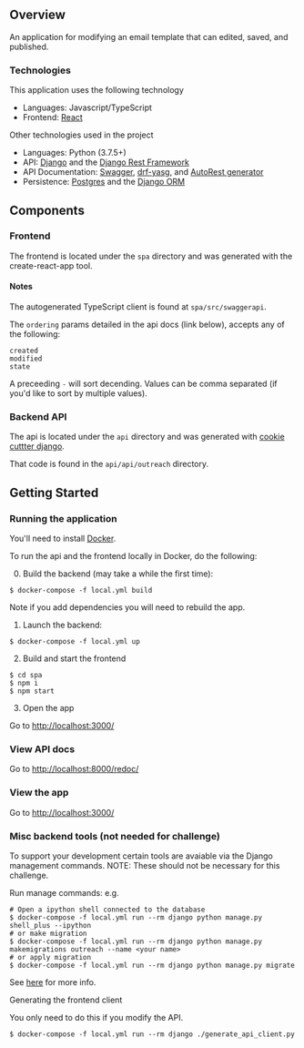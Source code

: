 ## Overview

An application for modifying an email template that can edited, saved, and published.


### Technologies

This application uses the following technology 
- Languages: Javascript/TypeScript
- Frontend: [React](https://reactjs.org/docs/getting-started.html)

Other technologies used in the project

- Languages: Python (3.7.5+)
- API: [Django](https://www.djangoproject.com/) and the [Django Rest Framework](https://www.django-rest-framework.org/)
- API Documentation: [Swagger](https://swagger.io/), [drf-yasg](https://github.com/axnsan12/drf-yasg), and [AutoRest generator](https://github.com/Azure/autorest)
- Persistence: [Postgres](https://www.postgresql.org/) and the [Django ORM](https://docs.djangoproject.com/en/3.0/topics/db/)

## Components

### Frontend

The frontend is located under the `spa` directory and was generated with the
create-react-app tool.

#### Notes

The autogenerated TypeScript client is found at `spa/src/swaggerapi`.

The `ordering` params detailed in the api docs (link below), accepts any of the following:

```
created
modified
state
```

A preceeding `-` will sort decending. Values can be comma separated (if you'd like to sort by multiple values).

### Backend API

The api is located under the `api` directory and was generated with [cookie
cuttter django](https://github.com/pydanny/cookiecutter-django).

That code is found in the `api/api/outreach` directory.

## Getting Started

### Running the application

You'll need to install [Docker](https://www.docker.com/get-started).

To run the api and the frontend locally in Docker, do the following:

0) Build the backend (may take a while the first time):

```
$ docker-compose -f local.yml build
```

Note if you add dependencies you will need to rebuild the app.

1) Launch the backend:

```
$ docker-compose -f local.yml up
```

2) Build and start the frontend

```
$ cd spa
$ npm i
$ npm start
```

3) Open the app

Go to [http://localhost:3000/](http://localhost:3000/)

### View API docs

Go to [http://localhost:8000/redoc/](http://localhost:8000/redoc/)

### View the app

Go to [http://localhost:3000/](http://localhost:3000/)


### Misc backend tools (not needed for challenge)

To support your development certain tools are avaiable via the Django
management commands.  NOTE: These should not be necessary for this challenge.

Run manage commands: e.g.

```
# Open a ipython shell connected to the database
$ docker-compose -f local.yml run --rm django python manage.py shell_plus --ipython
# or make migration
$ docker-compose -f local.yml run --rm django python manage.py makemigrations outreach --name <your name>
# or apply migration
$ docker-compose -f local.yml run --rm django python manage.py migrate
```

See [here](https://cookiecutter-django.readthedocs.io/en/latest/developing-locally-docker.html) for more info.

Generating the frontend client

You only need to do this if you modify the API.

```
$ docker-compose -f local.yml run --rm django ./generate_api_client.py
```
